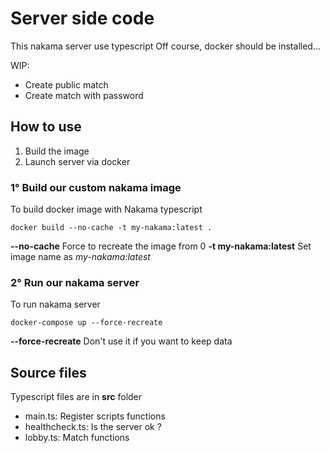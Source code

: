 # Server side code

This nakama server use typescript
Off course, docker should be installed...


WIP:
<ul>
	<li>Create public match</li>
	<li>Create match with password</li>
</ul>

## How to use
<ol>
	<li>Build the image</li>
	<li>Launch server via docker</li>
</ol>

### 1° Build our custom nakama image

To build docker image with Nakama typescript
````
docker build --no-cache -t my-nakama:latest .
````
<strong>--no-cache</strong> Force to recreate the image from 0
<strong>-t my-nakama:latest</strong> Set image name as <em>my-nakama:latest</em>

### 2° Run our nakama server

To run nakama server
````
docker-compose up --force-recreate
````
<strong>--force-recreate</strong> Don't use it if you want to keep data

## Source files

Typescript files are in <strong>src</strong> folder

<ul>
	<li>main.ts: Register scripts functions</li>
	<li>healthcheck.ts: Is the server ok ?</li>
	<li>lobby.ts: Match functions</li>
</ul>